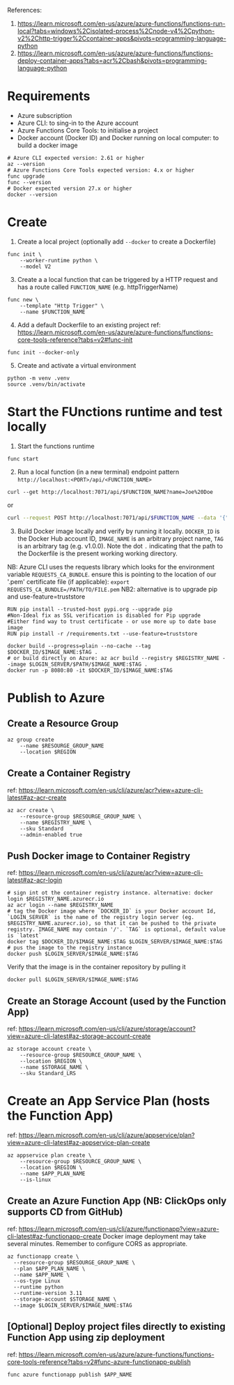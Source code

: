 References:
1. https://learn.microsoft.com/en-us/azure/azure-functions/functions-run-local?tabs=windows%2Cisolated-process%2Cnode-v4%2Cpython-v2%2Chttp-trigger%2Ccontainer-apps&pivots=programming-language-python
2. https://learn.microsoft.com/en-us/azure/azure-functions/functions-deploy-container-apps?tabs=acr%2Cbash&pivots=programming-language-python

# Requirements
* Azure subscription
* Azure CLI: to sing-in to the Azure account
* Azure Functions Core Tools: to initialise a project
* Docker account (Docker ID) and Docker running on local computer: to build a docker image

```shell
# Azure CLI expected version: 2.61 or higher
az --version
# Azure Functions Core Tools expected version: 4.x or higher
func upgrade
func --version
# Docker expected version 27.x or higher
docker --version
```

# Create

1. Create a local project (optionally add `--docker` to create a Dockerfile)
```shell
func init \ 
    --worker-runtime python \ 
    --model V2
```

3. Create a a local function that can be triggered by a HTTP request and has a route called `FUNCTION_NAME` (e.g. httpTriggerName)
```shell
func new \ 
    --template "Http Trigger" \ 
    --name $FUNCTION_NAME
```

4. Add a default Dockerfile to an existing project
ref: https://learn.microsoft.com/en-us/azure/azure-functions/functions-core-tools-reference?tabs=v2#func-init
```shell
func init --docker-only
```

5. Create and activate a virtual environment
```shell
python -m venv .venv
source .venv/bin/activate
```


# Start the FUnctions runtime and test locally

1. Start the functions runtime
```shell
func start
```

2. Run a local function (in a new terminal)
endpoint pattern `http://localhost:<PORT>/api/<FUNCTION_NAME>`

```shell
curl --get http://localhost:7071/api/$FUNCTION_NAME?name=Joe%20Doe
```
or
```bash
curl --request POST http://localhost:7071/api/$FUNCTION_NAME --data '{"name":"Joe Doe"}'
```

3. Build Docker image locally and verify by running it locally. `DOCKER_ID` is the Docker Hub account ID, `IMAGE_NAME` is an arbitrary project name, `TAG` is an arbitrary tag (e.g. v1.0.0). Note the dot `.` indicating that the path to the Dockerfile is the present working working directory.

NB: Azure CLI uses the requests library which looks for the environment variable `REQUESTS_CA_BUNDLE`. ensure this is pointing to the location of our '.pem' certificate file (if applicable): `export REQUESTS_CA_BUNDLE=/PATH/TO/FILE.pem`
NB2: alternative is to upgrade pip and use-feature=truststore
```shell
RUN pip install --trusted-host pypi.org --upgrade pip 
#Non-Ideal fix as SSL verification is disabled for Pip upgrade
#Either find way to trust certificate - or use more up to date base image
RUN pip install -r /requirements.txt --use-feature=truststore
```

```shell
docker build --progress=plain --no-cache --tag $DOCKER_ID/$IMAGE_NAME:$TAG .
# or build directly on Azure: az acr build --registry $REGISTRY_NAME --image $LOGIN_SERVER/$PATH/$IMAGE_NAME:$TAG .
docker run -p 8080:80 -it $DOCKER_ID/$IMAGE_NAME:$TAG
```


# Publish to Azure

## Create a Resource Group
```shell
az group create 
    --name $RESOURGE_GROUP_NAME 
    --location $REGION
```

## Create a Container Registry
ref: https://learn.microsoft.com/en-us/cli/azure/acr?view=azure-cli-latest#az-acr-create
```shell
az acr create \ 
    --resource-group $RESOURGE_GROUP_NAME \ 
    --name $REGISTRY_NAME \ 
    --sku Standard
    --admin-enabled true
```

## Push Docker image to Container Registry
ref: https://learn.microsoft.com/en-us/cli/azure/acr?view=azure-cli-latest#az-acr-login
```shell
# sign int ot the container registry instance. alternative: docker login $REGISTRY_NAME.azurecr.io
az acr login --name $REGISTRY_NAME
# tag the Docker image where `DOCKER_ID` is your Docker account Id, `LOGIN_SERVER` is the name of the registry login server (eg. $REGISTRY_NAME.azurecr.io), so that it can be pushed to the private registry. IMAGE_NAME may contain '/'. `TAG` is optional, default value is `latest`
docker tag $DOCKER_ID/$IMAGE_NAME:$TAG $LOGIN_SERVER/$IMAGE_NAME:$TAG
# pus the image to the registry instance
docker push $LOGIN_SERVER/$IMAGE_NAME:$TAG
```

Verify that the image is in the container repository by pulling it
```shell
docker pull $LOGIN_SERVER/$IMAGE_NAME:$TAG
```

## Create an Storage Account (used by the Function App)
ref: https://learn.microsoft.com/en-us/cli/azure/storage/account?view=azure-cli-latest#az-storage-account-create
```shell
az storage account create \ 
    --resource-group $RESOURCE_GROUP_NAME \ 
    --location $REGION \ 
    --name $STORAGE_NAME \ 
    --sku Standard_LRS
```

# Create an App Service Plan (hosts the Function App)
ref: https://learn.microsoft.com/en-us/cli/azure/appservice/plan?view=azure-cli-latest#az-appservice-plan-create
```shell
az appservice plan create \ 
    --resource-group $RESOURCE_GROUP_NAME \ 
    --location $REGION \ 
    --name $APP_PLAN_NAME
    --is-linux
```

## Create an Azure Function App (NB: ClickOps only supports CD from GitHub)
ref: https://learn.microsoft.com/en-us/cli/azure/functionapp?view=azure-cli-latest#az-functionapp-create
Docker image deployment may take several minutes.
Remember to configure CORS as appropriate.
```shell
az functionapp create \ 
  --resource-group $RESOURGE_GROUP_NAME \ 
  --plan $APP_PLAN_NAME \ 
  --name $APP_NAME \ 
  --os-type Linux
  --runtime python
  --runtime-version 3.11
  --storage-account $STORAGE_NAME \ 
  --image $LOGIN_SERVER/$IMAGE_NAME:$TAG
```


## [Optional] Deploy project files directly to existing Function App using zip deployment
ref: https://learn.microsoft.com/en-us/azure/azure-functions/functions-core-tools-reference?tabs=v2#func-azure-functionapp-publish
```shell
func azure functionapp publish $APP_NAME
```
